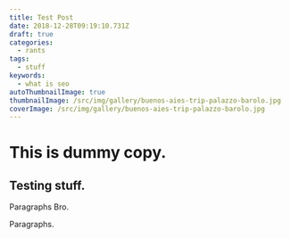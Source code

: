 ```yaml
---
title: Test Post
date: 2018-12-28T09:19:10.731Z
draft: true
categories:
  - rants
tags:
  - stuff
keywords:
  - what is seo
autoThumbnailImage: true
thumbnailImage: /src/img/gallery/buenos-aies-trip-palazzo-barolo.jpg
coverImage: /src/img/gallery/buenos-aies-trip-palazzo-barolo.jpg
---
```

# This is dummy copy. 

## Testing stuff.

Paragraphs Bro.

Paragraphs.
